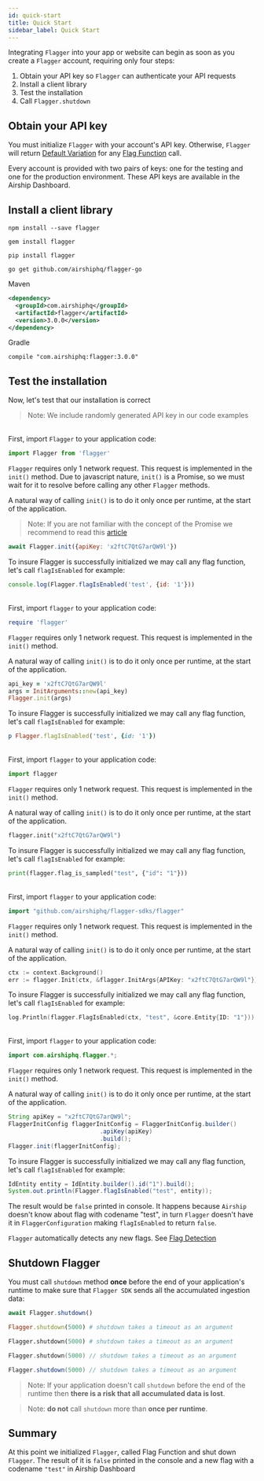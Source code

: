 ```yaml
---
id: quick-start
title: Quick Start
sidebar_label: Quick Start
---
```


Integrating `Flagger` into your app or website can begin as soon as you create a `Flagger` account, 
requiring only four steps:

1. Obtain your API key so `Flagger` can authenticate your API requests
2. Install a client library
3. Test the installation
4. Call `Flagger.shutdown`

## Obtain your API key

You must initialize `Flagger` with your account's API key. Otherwise, `Flagger` will return 
[Default Variation](default-variation.md) for any [Flag Function](flag-functions.md) call.

Every account is provided with two pairs of keys: one for the testing and one for the production environment. These 
API keys are available in the Airship Dashboard.

## Install a client library

<!--DOCUSAURUS_CODE_TABS-->
<!--Javascript-->
```commandline
npm install --save flagger
```
<!--Ruby-->
```commandline
gem install flagger
```
<!--Python-->
```commandline
pip install flagger
```
<!--Go-->
```commandline
go get github.com/airshiphq/flagger-go
```
<!--Java-->
Maven
```xml
<dependency>
  <groupId>com.airshiphq</groupId>
  <artifactId>flagger</artifactId>
  <version>3.0.0</version>
</dependency>
```
Gradle
```commandline
compile "com.airshiphq:flagger:3.0.0"
```
<!--END_DOCUSAURUS_CODE_TABS-->

## Test the installation

Now, let's test that our installation is correct

>Note: We include randomly generated API key in our code examples

<!--DOCUSAURUS_CODE_TABS-->
<!--Javascript-->
<br>First, import `Flagger` to your application code:
```javascript
import Flagger from 'flagger'
```

`Flagger` requires only 1 network request. This request is implemented in the `init()` method. Due to javascript nature,
`init()` is a Promise, so we must wait for it to resolve before calling any other `Flagger` methods. 

A natural way of calling `init()` is to do it only once per runtime, at the start of the application.

>Note: If you are not familiar with the concept of the Promise we recommend to read this 
>[article](https://developer.mozilla.org/en-US/docs/Web/JavaScript/Reference/Global_Objects/Promise) 
```javascript
await Flagger.init({apiKey: 'x2ftC7QtG7arQW9l'})
```

To insure Flagger is successfully initialized we may call any flag function, let's call `flagIsEnabled` for example:
```javascript
console.log(Flagger.flagIsEnabled('test', {id: '1'}))
```
<!--Ruby-->
<br>First, import `flagger` to your application code:
```ruby
require 'flagger'
```

`Flagger` requires only 1 network request. This request is implemented in the `init()` method.

A natural way of calling `init()` is to do it only once per runtime, at the start of the application.

```ruby
api_key = 'x2ftC7QtG7arQW9l'
args = InitArguments::new(api_key)
Flagger.init(args)
```

To insure Flagger is successfully initialized we may call any flag function, let's call `flagIsEnabled` for example:
```ruby
p Flagger.flagIsEnabled('test', {id: '1'})
```
<!--Python-->
<br>First, import `flagger` to your application code:
```python
import flagger
```

`Flagger` requires only 1 network request. This request is implemented in the `init()` method.

A natural way of calling `init()` is to do it only once per runtime, at the start of the application.

```python
flagger.init("x2ftC7QtG7arQW9l")
```

To insure Flagger is successfully initialized we may call any flag function, let's call `flagIsEnabled` for example:
```python
print(flagger.flag_is_sampled("test", {"id": "1"}))
```
<!--Go-->
<br>First, import `flagger` to your application code:
```go
import "github.com/airshiphq/flagger-sdks/flagger"
```

`Flagger` requires only 1 network request. This request is implemented in the `init()` method.

A natural way of calling `init()` is to do it only once per runtime, at the start of the application.

```go
ctx := context.Background()
err := flagger.Init(ctx, &flagger.InitArgs{APIKey: "x2ftC7QtG7arQW9l"})
```

To insure Flagger is successfully initialized we may call any flag function, let's call `flagIsEnabled` for example:
```go
log.Println(flagger.FlagIsEnabled(ctx, "test", &core.Entity{ID: "1"}))
```
<!--Java-->
<br>First, import `flagger` to your application code:
```java
import com.airshiphq.flagger.*;
```

`Flagger` requires only 1 network request. This request is implemented in the `init()` method.

A natural way of calling `init()` is to do it only once per runtime, at the start of the application.

```java
String apiKey = "x2ftC7QtG7arQW9l";
FlaggerInitConfig flaggerInitConfig = FlaggerInitConfig.builder()
                          .apiKey(apiKey)
                          .build();
Flagger.init(flaggerInitConfig);
```

To insure Flagger is successfully initialized we may call any flag function, let's call `flagIsEnabled` for example:
```java
IdEntity entity = IdEntity.builder().id("1").build();
System.out.println(Flagger.flagIsEnabled("test", entity));
```
<!--END_DOCUSAURUS_CODE_TABS-->
 
The result would be `false` printed in console. It happens because `Airship` doesn't know about flag with codename 
"test", in turn `Flagger` doesn't have it in `FlaggerConfiguration` making `flagIsEnabled` to return `false`. 

`Flagger` automatically detects any new flags. See [Flag Detection](flag-detection.md)

## Shutdown Flagger

You must call `shutdown` method __once__ before the end of your application's runtime to make sure that 
`Flagger SDK` sends all the accumulated ingestion data:

<!--DOCUSAURUS_CODE_TABS-->
<!--Javascript-->
```typescript
await Flagger.shutdown()
```
<!--Ruby-->
```ruby
Flagger.shutdown(5000) # shutdown takes a timeout as an argument
```
<!--Python-->
```python
Flagger.shutdown(5000) # shutdown takes a timeout as an argument
```
<!--Go-->
```go
Flagger.shutdown(5000) // shutdown takes a timeout as an argument
```
<!--Java-->
```java
Flagger.shutdown(5000) // shutdown takes a timeout as an argument
```
<!--END_DOCUSAURUS_CODE_TABS-->

> Note: If your application doesn't call `shutdown` before the end of the runtime then __there is a risk that all 
>accumulated data is lost__.

> Note: __do not__ call `shutdown` more than __once per runtime__.

## Summary

At this point we initialized `Flagger`, called Flag Function and shut down `Flagger`.
The result of it is `false` printed in the console and a new flag with a codename `"test"` in Airship Dashboard 